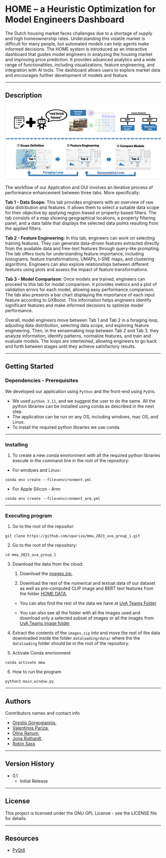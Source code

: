 # HOME – a Heuristic Optimization for Model Engineers Dashboard

The Dutch housing market faces challenges due to a shortage of supply and high homeownership rates. Understanding this volatile market is difficult for many people, but automated models can help agents make informed decisions. The HOME system is introduced as an interactive dashboard that guides model engineers in analyzing the housing market and improving price prediction. It provides advanced analytics and a wide range of functionalities, including visualizations, feature engineering, and integration with AI tools. The dashboard allows users to explore market data and encourages further development of models and feature.

---

## Description

![Application Workflow](./images/workflow.png)

The workflow of our Application and GUI involves an iterative process of performance enhancement between three tabs. More specifically:

**Tab 1 - Data Scope:** This tab provides engineers with an overview of raw data distribution and features. It allows them to select a suitable data scope for their objective by applying region-based or property-based filters. The tab consists of a map showing geographical locations, a property filtering panel, and a data table that displays the selected data points resulting from the applied filters.

**Tab 2 - Feature Engineering:** In this tab, engineers can work on selecting training features. They can generate data-driven features extracted directly from the available data and free-text features through query-like prompting. The tab offers tools for understanding feature importance, including histograms, feature transformations, UMAPs, t-SNE maps, and clustering algorithms. Engineers can also explore relationships between different features using plots and assess the impact of feature transformations.

**Tab 3 - Model Comparison:** Once models are trained, engineers can proceed to this tab for model comparison. It provides metrics and a plot of validation errors for each model, allowing easy performance comparison. The tab also presents a bar chart displaying the importance of each input feature according to GXBoost. This information helps engineers identify significant features and make informed decisions to optimize model performance.

Overall, model engineers move between Tab 1 and Tab 2 in a foraging loop, adjusting data distribution, selecting data scope, and exploring feature engineering. Then, in the sensemaking loop between Tab 2 and Tab 3, they analyze information, identify patterns, normalize features, and train and evaluate models. The loops are intertwined, allowing engineers to go back and forth between stages until they achieve satisfactory results.

---

## Getting Started

### Dependencies - Prerequisites

We developed our application using `Python` and the front-end using `PyQt6`.
* We used `python 3.11`, and we suggest the user to do the same.
All the python libraries can be installed using conda as described in the next step.
* The application can be run on any OS, including windows, mac OS, and Linux.
* To install the required python libraries we use conda.
---
### Installing
1. To create a new conda environment with all the required python libraries execute in the command line in the root of the repository:

* For windows and Linux:
```
conda env create --file=environment.yml
```
* For Apple Silicon - Arm:
```
conda env create --file=environment_arm.yml
```
---
### Executing program

1. Go to the root of the repositor:
```
git clone https://github.com/vpariza/mma_2023_uva_group_1.git
```

2. Go to the root of the repository:
```
cd mma_2023_uva_group_1
```

3. Download the data from the cloud:
    1. Download the [images.zip](https://amsuni.sharepoint.com/:u:/s/STUDENT_Multimedia_Analytics___Team_1/ES2muzSPrNBNpnf6ht0_facByGQXnQQi5mpxrJoDQ0Twjg?e=ofUcdR),

    2. Download the rest of the numerical and textual data of our dataset as well as pre-computed CLIP image and BERT text features from the folder [HOME DATA](https://amsuni.sharepoint.com/:f:/s/STUDENT_Multimedia_Analytics___Team_1/EiS9y5k59p5GgF5fZaHlElsBUi0fDX4uAQE7k2KFLuRPdA?e=ahObeN),

    * You can also find the rest of the data we have at [UvA Teams Folder](https://amsuni.sharepoint.com/:f:/r/sites/STUDENT_Multimedia_Analytics___Team_1/Shared%20Documents/General/Datasets/Funda?csf=1&web=1&e=VgYzx7)

    * You can also see all the folder with all the images used and download only a selected subset of images or all the images from [UvA Teams image folder](https://amsuni.sharepoint.com/:f:/s/STUDENT_Multimedia_Analytics___Team_1/EgHMJK3u-51CkmlIiBuk5FIBHo02Zu5vLEOZDoRS8p0aPQ?e=HegleS)

4. Extract the contents of the `images.zip` into and move the rest of the data downloaded inside the folder `dataloading/data/` where the the `dataloading` folder should be in the root of the repository.


5. Activate Conda envrionment
```
conda activate mma
```

6. How to run the program
```
python3 main_window.py
```
---

## Authors

Contributors names and contact info

* [Orestis Gorgogiannis](orestis.gorgogiannis@student.uva.nl), 
* [Valentinos Pariza](valentinos.pariza@student.uva.nl),
* [Oline Ranum](oline.ranum@student.uva.nl),
* [Jona Ruthardt](jona.ruthardt@student.uva.nl),
* [Robin Sass](robin.sasse@student.uva.nl)

---

## Version History

* 0.1
    * Initial Release

---

## License

This project is licensed under the GNU GPL License - see the LICENSE file for details.

---

## Resources

* [PyQt6](https://pypi.org/project/PyQt6/)
